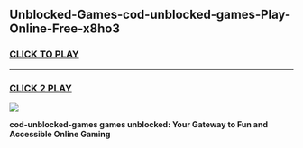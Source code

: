 
## Unblocked-Games-cod-unblocked-games-Play-Online-Free-x8ho3
<h3>
<a href="https://premium76.site?title=cod-unblocked-games&ref=26A">CLICK TO PLAY</a></h3>
<hr>

<h3>
<a href="https://premium76.site?title=cod-unblocked-games&ref=26A">CLICK 2 PLAY</a>
  
</h3>

<a href="https://premium76.site?title=cod-unblocked-games&ref=26A"><img src="https://clearcache.store/games.png"></a>


**cod-unblocked-games games unblocked: Your Gateway to Fun and Accessible Online Gaming**
